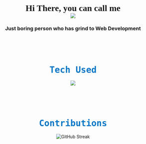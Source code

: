 <h1 align="center" style=" font-family: 'Times New Roman', Times, serif;">
 Hi There, you can call me
 <br />
 <img src="https://readme-typing-svg.herokuapp.com?font=Times&size=40&center=true&vCenter=true&width=500&heigh=70&duration=5000&lines=Ahmad;Ahmed;Ahmat;Mamet;Mad;Met;Med;Mahmed;Fadil;Bedil"/>
</h1>

<h3 align="center">Just boring person who has grind to Web Development</h3>

<br/>
<br/>
<br/>

<h1 align="center" style="color: #0376C6; font-family: 'Lucida Console', monospace;">Tech Used</h1>

<p align="center">
  <a href="https://skillicons.dev">
    <img src="https://skillicons.dev/icons?i=js,ts,laravel,react" />
  </a>
</p>

<br/>
<br/>
<br/>

<h1 align="center" style="color: #0376C6; font-family: 'Lucida Console', monospace;">Contributions</h1>

<p align="center">
  <!-- <a href="https://git.io/streak-stats"> -->
  <img src="https://streak-stats.demolab.com?user=ahmdf20&hide_border=true&mode=weekly" alt="GitHub Streak" />
  <!-- </a> -->
</p>

<!-- <p align="center">
  <img src="https://raw.githubusercontent.com/ahmdf20/ahmdf20/output/github-contribution-grid-snake.svg" alt="GitHub Streak" />
</p> -->
